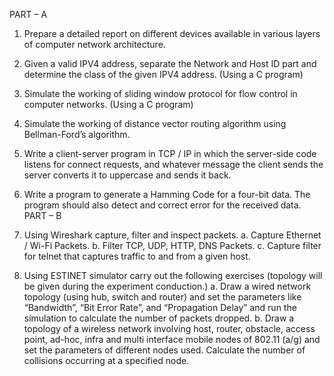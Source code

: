 PART – A
1. Prepare a detailed report on different devices available in various layers of computer network
architecture.

3. Given a valid IPV4 address, separate the Network and Host ID part and determine the class of
the given IPV4 address. (Using a C program)
4. Simulate the working of sliding window protocol for flow control in computer networks. (Using
a C program)
5. Simulate the working of distance vector routing algorithm using Bellman-Ford’s algorithm.
6. Write a client-server program in TCP / IP in which the server-side code listens for connect
requests, and whatever message the client sends the server converts it to uppercase and sends it
back.
7. Write a program to generate a Hamming Code for a four-bit data. The program should also
detect and correct error for the received data.
PART – B
1. Using Wireshark capture, filter and inspect packets.
a. Capture Ethernet / Wi-Fi Packets.
b. Filter TCP, UDP, HTTP, DNS Packets.
c. Capture filter for telnet that captures traffic to and from a given host.
2. Using ESTINET simulator carry out the following exercises (topology will be given during the
experiment conduction.)
a. Draw a wired network topology (using hub, switch and router) and set the parameters like
“Bandwidth”, “Bit Error Rate”, and “Propagation Delay” and run the simulation to calculate
the number of packets dropped.
b. Draw a topology of a wireless network involving host, router, obstacle, access point, ad-hoc,
infra and multi interface mobile nodes of 802.11 (a/g) and set the parameters of different
nodes used. Calculate the number of collisions occurring at a specified node.
